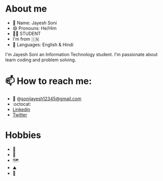 # **About me**
- :bust_in_silhouette: Name: Jayesh Soni
- :smile: Pronouns: He/Him
- :man_student: STUDENT
- I'm from :india:
- :mega: Languages: English & Hindi

I'm Jayesh Soni an Information Technology student. I'm passionate about learn coding and problem solving.

# 📫 How to reach me: 
- :e-mail: @sonijayesh12345@gmail.com
- :octocat: [](https://github.com/thejayeshsoni)
- [Linkedin](https://www.linkedin.com/in/thejayeshsoni/)
- [Twitter](https://twitter.com/thejayeshsoni)

# Hobbies
- :camera_flash:
- :orange_book:
- :world_map:
- :mountain:
- :badminton:
